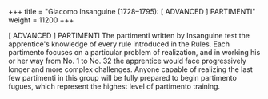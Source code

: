 +++
title = "Giacomo Insanguine (1728–1795): [ ADVANCED ] PARTIMENTI"
weight = 11200
+++

[ ADVANCED ] PARTIMENTI
The partimenti written by Insanguine test the apprentice's knowledge of every rule introduced in the Rules. Each partimento focuses on a particular problem of realization, and in working his or her way from No. 1 to No. 32 the apprentice would face progressively longer and more complex challenges. Anyone capable of realizing the last few partimenti in this group will be fully prepared to begin partimento fugues, which represent the highest level of partimento training.
